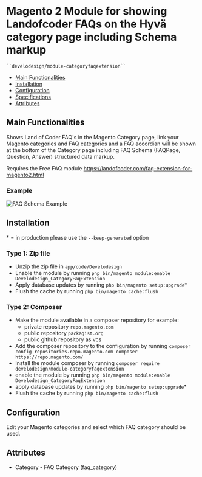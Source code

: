 # Magento 2 Module for showing Landofcoder FAQs on the Hyvä category page including Schema markup

    ``develodesign/module-categoryfaqextension``

 - [Main Functionalities](#markdown-header-main-functionalities)
 - [Installation](#markdown-header-installation)
 - [Configuration](#markdown-header-configuration)
 - [Specifications](#markdown-header-specifications)
 - [Attributes](#markdown-header-attributes)


## Main Functionalities
Shows Land of Coder FAQ's in the Magento Category page, link your Magento categories and FAQ categories and a FAQ accordian will be shown at the bottom of the Category page including FAQ Schema (FAQPage, Question, Answer) structured data markup.

Requires the Free FAQ module https://landofcoder.com/faq-extension-for-magento2.html

### Example

![FAQ Schema Example](https://www.develodesign.co.uk/images/faq-schema.png)


## Installation
\* = in production please use the `--keep-generated` option

### Type 1: Zip file

 - Unzip the zip file in `app/code/Develodesign`
 - Enable the module by running `php bin/magento module:enable Develodesign_CategoryFaqExtension`
 - Apply database updates by running `php bin/magento setup:upgrade`\*
 - Flush the cache by running `php bin/magento cache:flush`

### Type 2: Composer

 - Make the module available in a composer repository for example:
    - private repository `repo.magento.com`
    - public repository `packagist.org`
    - public github repository as vcs
 - Add the composer repository to the configuration by running `composer config repositories.repo.magento.com composer https://repo.magento.com/`
 - Install the module composer by running `composer require develodesign/module-categoryfaqextension`
 - enable the module by running `php bin/magento module:enable Develodesign_CategoryFaqExtension`
 - apply database updates by running `php bin/magento setup:upgrade`\*
 - Flush the cache by running `php bin/magento cache:flush`


## Configuration
Edit your Magento categories and select which FAQ category should be used. 



## Attributes

 - Category - FAQ Category (faq_category)

